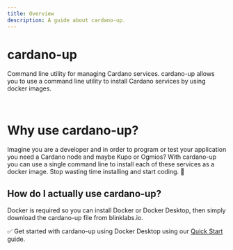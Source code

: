 ```yaml
---
title: Overview
description: A guide about cardano-up.
---
```


# cardano-up

Command line utility for managing Cardano services. cardano-up allows you to use a command line utility to install Cardano services by using docker images.

<br>

# Why use cardano-up?

Imagine you are a developer and in order to program or test your application you need a Cardano node and maybe Kupo or Ogmios? With cardano-up you can use a single command line to install each of these services as a docker image. Stop wasting time installing and start coding. 💪

## How do I actually use cardano-up?
Docker is required so you can install Docker or Docker Desktop, then simply download the cardano-up file from blinklabs.io.


✅ Get started with cardano-up using Docker Desktop using our [Quick Start](../002-quick-start-docker-desktop) guide.
